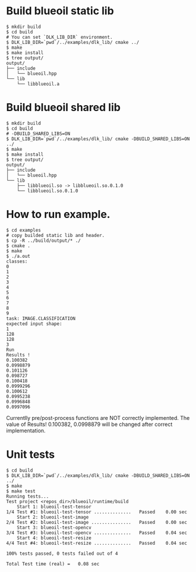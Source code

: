 # Build blueoil static lib
```
$ mkdir build
$ cd build
# You can set `DLK_LIB_DIR` environment.
$ DLK_LIB_DIR=`pwd`/../examples/dlk_lib/ cmake ../
$ make
$ make install
$ tree output/
output/
├── include
│   └── blueoil.hpp
└── lib
    └── libblueoil.a
```


# Build blueoil shared lib
```
$ mkdir build
$ cd build
# -DBUILD_SHARED_LIBS=ON
$ DLK_LIB_DIR=`pwd`/../examples/dlk_lib/ cmake -DBUILD_SHARED_LIBS=ON ../
$ make
$ make install
$ tree output/
output/
├── include
│   └── blueoil.hpp
└── lib
    ├── libblueoil.so -> libblueoil.so.0.1.0
    └── libblueoil.so.0.1.0
```


# How to run example.

```
$ cd examples
# copy builded static lib and header.
$ cp -R ../build/output/* ./
$ cmake .
$ make
$ ./a.out
classes:
0
1
2
3
4
5
6
7
8
9
task: IMAGE.CLASSIFICATION
expected input shape:
1
128
128
3
Run
Results !
0.100382
0.0998879
0.101126
0.098727
0.100418
0.0999296
0.100612
0.0995238
0.0996848
0.0997096
```

Currentlly pre/post-process functions are NOT correctly implemented. 
The value of Results! 0.100382, 0.0998879 will be changed after correct implementation.


# Unit tests

```
$ cd build
$ DLK_LIB_DIR=`pwd`/../examples/dlk_lib/ cmake -DBUILD_SHARED_LIBS=ON ../
$ make
$ make test
Running tests...
Test project <repos_dir>/blueoil/runtime/build
    Start 1: blueoil-test-tensor
1/4 Test #1: blueoil-test-tensor ..............   Passed    0.00 sec
    Start 2: blueoil-test-image
2/4 Test #2: blueoil-test-image ...............   Passed    0.00 sec
    Start 3: blueoil-test-opencv
3/4 Test #3: blueoil-test-opencv ..............   Passed    0.04 sec
    Start 4: blueoil-test-resize
4/4 Test #4: blueoil-test-resize ..............   Passed    0.04 sec

100% tests passed, 0 tests failed out of 4

Total Test time (real) =   0.08 sec
```
